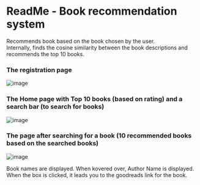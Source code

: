 # ReadMe - Book recommendation system

Recommends book based on the book chosen by the user.\
Internally, finds the cosine similarity between the book descriptions and recommends the top 10 books.

### The registration page 
![image](https://user-images.githubusercontent.com/94833021/229346716-20df7151-aae9-43f2-b3a3-eadac68528c3.png)


### The Home page with Top 10 books (based on rating) and a search bar (to search for books)
![image](https://user-images.githubusercontent.com/94833021/229346740-44acf9c5-dd97-466e-8dc4-33358c528668.png)

### The page after searching for a book (10 recommended books based on the searched books)

![image](https://user-images.githubusercontent.com/94833021/229346809-26655f60-ba7d-4642-8264-b3ffe6007990.png)

Book names are displayed. When kovered over, Author Name is displayed.\
When the box is clicked, it leads you to the goodreads link for the book.
